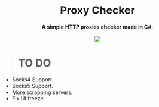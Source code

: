 <h1 align="center">Proxy Checker</h1>

<p align='center'>
    <b>A simple HTTP proxies checker made in C#.</b><br>
    <br>
    <img src='https://cdn.discordapp.com/attachments/900817601649864705/921030778408816640/2021-12-16_14-26-48.mp4'>
</p>

> # TO DO

* Socks4 Support.
* Socks5 Support.
* More scrapping servers.
* Fix UI freeze.

